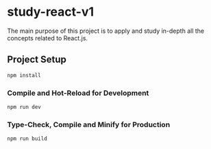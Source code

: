 # study-react-v1

The main purpose of this project is to apply and study in-depth all the concepts related to React.js.

## Project Setup

```sh
npm install
```

### Compile and Hot-Reload for Development

```sh
npm run dev
```

### Type-Check, Compile and Minify for Production

```sh
npm run build
```